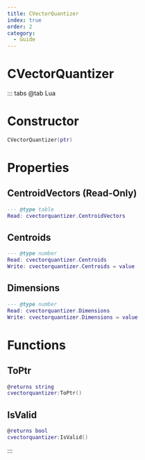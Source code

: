 ```yaml
---
title: CVectorQuantizer
index: true
order: 2
category:
  - Guide
---
```


# CVectorQuantizer

::: tabs
@tab Lua
# Constructor
```lua
CVectorQuantizer(ptr)
```
# Properties
## CentroidVectors (Read-Only)
```lua
--- @type table
Read: cvectorquantizer.CentroidVectors
```
## Centroids 
```lua
--- @type number
Read: cvectorquantizer.Centroids
Write: cvectorquantizer.Centroids = value
```
## Dimensions 
```lua
--- @type number
Read: cvectorquantizer.Dimensions
Write: cvectorquantizer.Dimensions = value
```
# Functions
## ToPtr
```lua
@returns string
cvectorquantizer:ToPtr()
```
## IsValid
```lua
@returns bool
cvectorquantizer:IsValid()
```

:::
